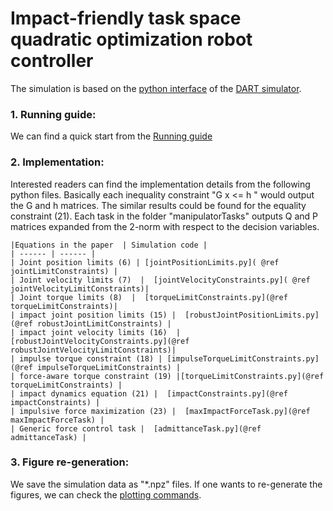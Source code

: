 
# Impact-friendly task space quadratic optimization robot controller

The simulation is based on the [python interface](https://github.com/sehoonha/pydart2) of the [DART simulator](https://dartsim.github.io/). 

 ### 1. Running guide: 
We can find a quick start from the  [Running guide](doc/running_guide.md)

 ### 2. Implementation: 
 
Interested readers can find the implementation details from the following python files. Basically each inequality constraint "G x <= h " would output the G and h matrices. The similar results could be found for the equality constraint (21). Each task in the folder "manipulatorTasks" outputs Q and P matrices expanded from the 2-norm with respect to the decision variables. 
    


    |Equations in the paper  | Simulation code |
    | ------ | ------ |
    | Joint position limits (6) | [jointPositionLimits.py]( @ref jointLimitConstraints) |
    | Joint velocity limits (7)  |  [jointVelocityConstraints.py]( @ref jointVelocityLimitConstraints)|
    | Joint torque limits (8)  |  [torqueLimitConstraints.py](@ref torqueLimitConstraints)|
    | impact joint position limits (15) |  [robustJointPositionLimits.py](@ref robustJointLimitConstraints) |
    | impact joint velocity limits (16)  |[robustJointVelocityConstraints.py](@ref robustJointVelocityLimitConstraints)|
    | impulse torque constraint (18) | [impulseTorqueLimitConstraints.py](@ref impulseTorqueLimitConstraints) |
    | force-aware torque constraint (19) |[torqueLimitConstraints.py](@ref torqueLimitConstraints) |
    | impact dynamics equation (21) |  [impactConstraints.py](@ref impactConstraints) |
    | impulsive force maximization (23) |  [maxImpactForceTask.py](@ref maxImpactForceTask) |
    | Generic force control task |  [admittanceTask.py](@ref admittanceTask) |

### 3. Figure re-generation:
  
   We save the simulation data as "*.npz" files. If one wants to re-generate the figures, we can check the [plotting commands](doc/plotting_commands.md).


